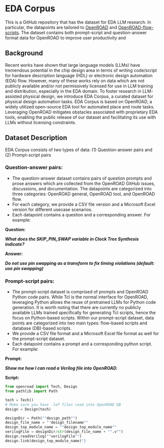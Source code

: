 # EDA Corpus
This is a GitHub repository that has the dataset for EDA LLM research. In particular,  the datapoints are tailored to [OpenROAD](https://github.com/The-OpenROAD-Project/OpenROAD) and [OpenROAD-flow-scripts](https://github.com/The-OpenROAD-Project/OpenROAD-flow-scripts). The dataset contains both prompt-script and question-answer format data for OpenROAD to improve user productivity and 

## Background
Recent works have shown that large language models (LLMs) have tremendous potential in the chip design area in terms of writing code/script for hardware description language (HDL) or electronic design automation (EDA) flow. However, many of these works rely on data which are not publicly available and/or not permissively licensed for use in LLM training and distribution, especially in the EDA domain. To foster research in LLM-assisted physical design, we introduce EDA Corpus, a curated dataset for physical design automation tasks. EDA Corpus is based on OpenROAD, a widely utilized open-source EDA tool for automated place and route tasks. Leveraging OpenROAD mitigates obstacles associated with proprietary EDA tools, enabling the public release of our dataset and facilitating its use with LLMs without licensing constraints.

## Dataset Description
EDA Corpus consists of two types of data: (1) Question-answer pairs and (2) Prompt-script pairs 

### Question-answer pairs:
  - The question-answer dataset contains pairs of question prompts and prose answers which are collected from the OpenROAD GitHub issues, discussions, and documentation. The datapoints are categorized into three categories: OpenROAD general, OpenROAD tool, and OpenROAD flow.
  - For each category, we provide a CSV file version and a Microsoft Excel version for different usecase scenarios.
  - Each datapoint contains a question and a corresponding answer. For example:


**Question:**

***What does the SKIP_PIN_SWAP variable in Clock Tree Synthesis indicate?***

**Answer:**

***Do not use pin swapping as a transform to fix timing violations (default: use pin swapping)***



### Prompt-script pairs:
  - The prompt-script dataset is comprised of prompts and OpenROAD Python code pairs. While Tcl is the normal interface for OpenROAD, leveraging Python allows the reuse of pretrained LLMs for Python code generation. It is worth noting that there are currently no publicly available LLMs trained specifically for generating Tcl scripts, hence the focus on Python-based scripts. Within our prompt-script dataset, data points are categorized into two main types: flow-based scripts and database (DB)-based scripts.
  - We provide a CSV file format and a Microsoft Excel file format as well for the prompt-script dataset.
  - Each datapoint contains a prompt and a corresponding python script. For example:


**Prompt:**

***Show me how I can read a Verilog file into OpenROAD.***

**Script:**

```python
from openroad import Tech, Design
from pathlib import Path

tech = Tech()
# Make sure you have .lef files read into OpenROAD DB
design = Design(tech)

designDir = Path(""design_path"")
design_file_name = ""design_filename""
design_top_module_name = ""design_top_module_name""
verilogFile = designDir/str(design_file_name + "".v"")
design.readVerilog(""verilogFile"")
design.link(design_top_module_name)"}
```


